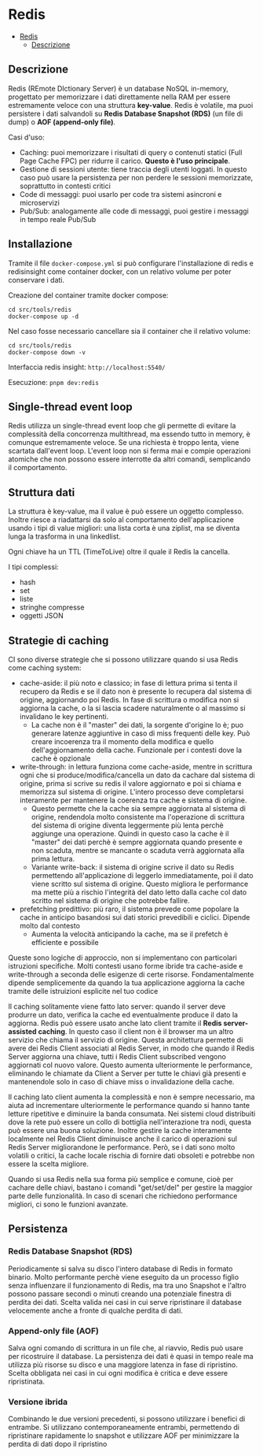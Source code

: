 # Redis

- [Redis](#redis)
  - [Descrizione](#descrizione)

## Descrizione

Redis (REmote DIctionary Server) è un database NoSQL in-memory, progettato per memorizzare i dati direttamente nella RAM per essere estremamente veloce con una struttura **key-value**.
Redis è volatile, ma puoi persistere i dati salvandoli su **Redis Database Snapshot (RDS)** (un file di dump) o **AOF (append-only file)**.

Casi d'uso:

- Caching: puoi memorizzare i risultati di query o contenuti statici (Full Page Cache FPC) per ridurre il carico. **Questo è l'uso principale**.
- Gestione di sessioni utente: tiene traccia degli utenti loggati. In questo caso può usare la persistenza per non perdere le sessioni memorizzate, soprattutto in contesti critici
- Code di messaggi: puoi usarlo per code tra sistemi asincroni e microservizi
- Pub/Sub: analogamente alle code di messaggi, puoi gestire i messaggi in tempo reale Pub/Sub

## Installazione

Tramite il file `docker-compose.yml` si può configurare l'installazione di redis e redisinsight come container docker, con un relativo volume per poter conservare i dati.

Creazione del container tramite docker compose:

```shell
cd src/tools/redis
docker-compose up -d
```

Nel caso fosse necessario cancellare sia il container che il relativo volume:

```shell
cd src/tools/redis
docker-compose down -v
```

Interfaccia redis insight: `http://localhost:5540/`

Esecuzione: `pnpm dev:redis`

## Single-thread event loop

Redis utilizza un single-thread event loop che gli permette di evitare la complessità della concorrenza multithread, ma essendo tutto in memory, è comunque estremamente veloce. Se una richiesta è troppo lenta, viene scartata dall'event loop. L'event loop non si ferma mai e compie operazioni atomiche che non possono essere interrotte da altri comandi, semplicando il comportamento.

## Struttura dati

La struttura è key-value, ma il value è può essere un oggetto complesso. Inoltre riesce a riadattarsi da solo al comportamento dell'applicazione usando i tipi di value migliori: una lista corta è una ziplist, ma se diventa lunga la trasforma in una linkedlist.

Ogni chiave ha un TTL (TimeToLive) oltre il quale il Redis la cancella.

I tipi complessi:

- hash
- set
- liste
- stringhe compresse
- oggetti JSON

## Strategie di caching

CI sono diverse strategie che si possono utilizzare quando si usa Redis come caching system:

- cache-aside: il più noto e classico; in fase di lettura prima si tenta il recupero da Redis e se il dato non è presente lo recupera dal sistema di origine, aggiornando poi Redis. In fase di scrittura o modifica non si aggiorna la cache, o la si lascia scadere naturalmente o al massimo si invalidano le key pertinenti.
  - La cache non è il "master" dei dati, la sorgente d'origine lo è; puo generare latenze aggiuntive in caso di miss frequenti delle key. Può creare incoerenza tra il momento della modifica e quello dell'aggiornamento della cache. Funzionale per i contesti dove la cache è opzionale
- write-through: in lettura funziona come cache-aside, mentre in scrittura ogni che si produce/modifica/cancella un dato da cachare dal sistema di origine, prima si scrive su redis il valore aggiornato e poi si chiama e memorizza sul sistema di origine. L'intero processo deve completarsi interamente per mantenere la coerenza tra cache e sistema di origine.
  - Questo permette che la cache sia sempre aggiornata al sistema di origine, rendendola molto consistente ma l'operazione di scrittura del sistema di origine diventa leggermente più lenta perchè aggiunge una operazione. Quindi in questo caso la cache è il "master" dei dati perchè è sempre aggiornata quando presente e non scaduta, mentre se mancante o scaduta verrà aggiornata alla prima lettura.
  - Variante write-back: il sistema di origine scrive il dato su Redis permettendo all'applicazione di leggerlo immediatamente, poi il dato viene scritto sul sistema di origine. Questo migliora le performance ma mette più a rischio l'integrità del dato letto dalla cache col dato scritto nel sistema di origine che potrebbe fallire.
- prefetching predittivo: più raro, il sistema prevede come popolare la cache in anticipo basandosi sui dati storici prevedibili e ciclici. Dipende molto dal contesto
  - Aumenta la velocità anticipando la cache, ma se il prefetch è efficiente e possibile

Queste sono logiche di approccio, non si implementano con particolari istruzioni specifiche. Molti contesti usano forme ibride tra cache-aside e write-through a seconda delle esigenze di certe risorse. Fondamentalmente dipende semplicemente da quando la tua applicazione aggiorna la cache tramite delle istruizioni esplicite nel tuo codice

Il caching solitamente viene fatto lato server: quando il server deve produrre un dato, verifica la cache ed eventualmente produce il dato la aggiorna. Redis può essere usato anche lato client tramite il **Redis server-assisted caching**. In questo caso il client non è il browser ma un altro servizio che chiama il servizio di origine. Questa architettura permette di avere dei Redis Client associati al Redis Server, in modo che quando il Redis Server aggiorna una chiave, tutti i Redis Client subscribed vengono aggiornati col nuovo valore. Questo aumenta ulteriormente le performance, eliminando le chiamate da Client a Server per tutte le chiavi già presenti e mantenendole solo in caso di chiave miss o invalidazione della cache.

Il caching lato client aumenta la complessità e non è sempre necessario, ma aiuta ad incrementare ulteriormente le performance quando si hanno tante letture ripetitive e diminuire la banda consumata. Nei sistemi cloud distribuiti dove la rete può essere un collo di bottiglia nell'interazione tra nodi, questa può essere una buona soluzione. Inoltre gestire la cache interamente localmente nel Redis Client diminuisce anche il carico di operazioni sul Redis Server migliorandone le performance.
Però, se i dati sono molto volatili o critici, la cache locale rischia di fornire dati obsoleti e potrebbe non essere la scelta migliore.

Quando si usa Redis nella sua forma più semplice e comune, cioè per cachare delle chiavi, bastano i comandi "get/set/del" per gestire la maggior parte delle funzionalità. In caso di scenari che richiedono performance migliori, ci sono le funzioni avanzate.

## Persistenza

### Redis Database Snapshot (RDS)

Periodicamente si salva su disco l'intero database di Redis in formato binario. Molto performante perchè viene eseguito da un processo figlio senza influenzare il funzionamento di Redis, ma tra uno Snapshot e l'altro possono passare secondi o minuti creando una potenziale finestra di perdita dei dati.
Scelta valida nei casi in cui serve ripristinare il database velocemente anche a fronte di qualche perdita di dati.

### Append-only file (AOF)

Salva ogni comando di scrittura in un file che, al riavvio, Redis può usare per ricostruire il database. La persistenza dei dati è quasi in tempo reale ma utilizza più risorse su disco e una maggiore latenza in fase di ripristino.
Scelta obbligata nei casi in cui ogni modifica è critica e deve essere ripristinata.

### Versione ibrida

Combinando le due versioni precedenti, si possono utilizzare i benefici di entrambe. Si utilizzano contemporaneamente entrambi, permettendo di ripristinare rapidamente lo snapshot e utilizzare AOF per minimizzare la perdita di dati dopo il ripristino
